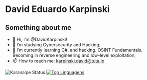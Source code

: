 # David Eduardo Karpinski
## Something about me

- 👋 Hi, I’m @DavidKarpinski!
- 👀 I’m studying Cybersecurity and Hacking;
- 🌱 I’m currently learning C#, and hacking. OSINT Fundamentals. Becoming in reverse engineering and low-level exploitation;
- 📫 How to reach me: karpinski.david@tuta.io


![Karanalpe Status](https://github-readme-stats.vercel.app/api?username=DavidKarpinski&show_icons=true&theme=dracula)
[![Top Linguagens](https://github-readme-stats.vercel.app/api/top-langs/?username=DavidKarpinski&layout=compact&theme=dracula)](https://github.com/anuraghazra/github-readme-stats)

